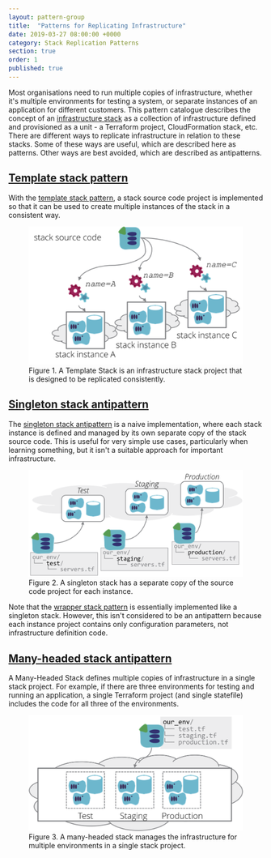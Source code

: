 ```yaml
---
layout: pattern-group
title:  "Patterns for Replicating Infrastructure"
date: 2019-03-27 08:00:00 +0000
category: Stack Replication Patterns
section: true
order: 1
published: true
---
```


Most organisations need to run multiple copies of infrastructure, whether it's multiple environments for testing a system, or separate instances of an application for different customers. This pattern catalogue describes the concept of an [infrastructure stack](/patterns/stack-concept/) as a collection of infrastructure defined and provisioned as a unit - a Terraform project, CloudFormation stack, etc. There are different ways to replicate infrastructure in relation to these stacks. Some of these ways are useful, which are described here as patterns. Other ways are best avoided, which are described as antipatterns.


## [Template stack pattern](template-stack.html)

With the [template stack pattern](/patterns/stack-replication/template-stack.html), a stack source code project is implemented so that it can be used to create multiple instances of the stack in a consistent way.


<figure>
  <img src="images/template-stack.png" alt="A Template Stack is an infrastructure stack project that is designed to be replicated consistently"/>
  <figcaption>Figure 1. A Template Stack is an infrastructure stack project that is designed to be replicated consistently.</figcaption>
</figure>


## [Singleton stack antipattern](singleton-stack.html)

The [singleton stack antipattern](singleton-stack.html) is a naive implementation, where each stack instance is defined and managed by its own separate copy of the stack source code. This is useful for very simple use cases, particularly when learning something, but it isn't a suitable approach for important infrastructure.


<figure>
  <img src="images/singleton-stack.png" alt="A singleton stack has a separate copy of the source code project for each instance"/>
  <figcaption>Figure 2. A singleton stack has a separate copy of the source code project for each instance.</figcaption>
</figure>


Note that the [wrapper stack pattern](/patterns/stack-configuration/wrapper-stack.html) is essentially implemented like a singleton stack. However, this isn't considered to be an antipattern because each instance project contains only configuration parameters, not infrastructure definition code.


## [Many-headed stack antipattern](many-headed-stack.html)

A Many-Headed Stack defines multiple copies of infrastructure in a single stack project. For example, if there are three environments for testing and running an application, a single Terraform project (and single statefile) includes the code for all three of the environments.


<figure>
  <img src="images/many-headed-stack.png" alt="A many-headed stack manages the infrastructure for multiple environments in a single stack project"/>
  <figcaption>Figure 3. A many-headed stack manages the infrastructure for multiple environments in a single stack project.</figcaption>
</figure>


